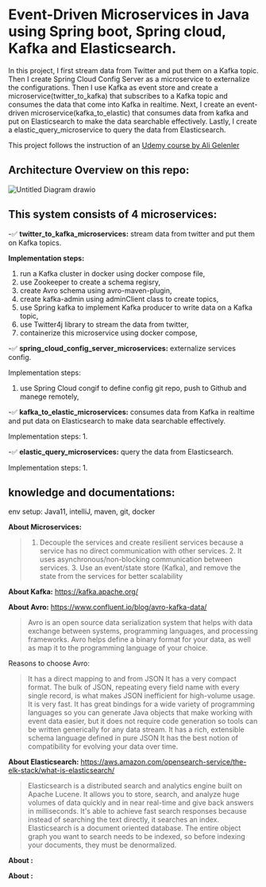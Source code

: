 # Event-Driven Microservices in Java using Spring boot, Spring cloud, Kafka and Elasticsearch.

In this project, I first stream data from Twitter and put them on a Kafka topic. Then I create Spring Cloud Config Server as a microservice to externalize the configurations. Then I use Kafka as event store and create a microservice(twitter_to_kafka) that subscribes to a Kafka topic and consumes the data that come into Kafka in realtime. Next, I create an event-driven microservice(kafka_to_elastic) that consumes data from kafka and put on Elasticsearch to make the data searchable effectively. Lastly, I create a elastic_query_microservice to query the data from Elasticsearch. 

This project follows the instruction of an [Udemy course by Ali Gelenler](https://www.udemy.com/course/event-driven-microservices-spring-boot-kafka-and-elasticsearch/)
## Architecture Overview on this repo:
![Untitled Diagram drawio](https://user-images.githubusercontent.com/101481587/184073294-42d5cda1-d3c4-45dc-b45f-6178c567ffad.svg)


## This system consists of 4 microservices:

-:white_check_mark: __twitter_to_kafka_microservices:__
  stream data from twitter and put them on Kafka topics.
  
  __Implementation steps:__
  1. run a Kafka cluster in docker using docker compose file,
  2. use Zookeeper to create a schema regisry,
  3. create Avro schema using avro-maven-plugin,
  4. create kafka-admin using adminClient class to create topics,
  5. use Spring kafka to implement Kafka producer to write data on a Kafka topic,
  6. use Twitter4j library to stream the data from twitter,
  7. containerize this microservice using docker compose,
  
-:white_check_mark: __spring_cloud_config_server_microservices:__
  externalize services config.
  
  Implementation steps:
  1. use Spring Cloud congif to define config git repo, push to Github and manege remotely,

-:white_check_mark: __kafka_to_elastic_microservices:__
  consumes data from Kafka in realtime and put data on Elasticsearch to make data searchable effectively.
  
  Implementation steps:
  1. 


-:white_check_mark: __elastic_query_microservices:__
  query the data from Elasticsearch.
  
  Implementation steps:
  1. 


## knowledge and documentations:

env setup: Java11, intelliJ, maven, git, docker

__About Microservices:__
> 1. Decouple the services and create resilient services because a service has no direct communication with other services. 2. It uses asynchronous/non-blocking communication between services. 3. Use an event/state store (Kafka), and remove the state from the services for better scalability

__About Kafka:__ https://kafka.apache.org/

__About Avro:__ https://www.confluent.io/blog/avro-kafka-data/
> Avro is an open source data serialization system that helps with data exchange between systems, programming languages, and processing frameworks. Avro helps define a binary format for your data, as well as map it to the programming language of your choice. 

Reasons to choose Avro: 
> It has a direct mapping to and from JSON
It has a very compact format. The bulk of JSON, repeating every field name with every single record, is what makes JSON inefficient for high-volume usage.
It is very fast.
It has great bindings for a wide variety of programming languages so you can generate Java objects that make working with event data easier, but it does not require code generation so tools can be written generically for any data stream.
It has a rich, extensible schema language defined in pure JSON
It has the best notion of compatibility for evolving your data over time.

__About Elasticsearch:__ https://aws.amazon.com/opensearch-service/the-elk-stack/what-is-elasticsearch/
> Elasticsearch is a distributed search and analytics engine built on Apache Lucene. It allows you to store, search, and analyze huge volumes of data quickly and in near real-time and give back answers in milliseconds. It's able to achieve fast search responses because instead of searching the text directly, it searches an index. Elasticsearch is a document oriented database. The entire object graph you want to search needs to be indexed, so before indexing your documents, they must be denormalized.

__About :__

__About :__


